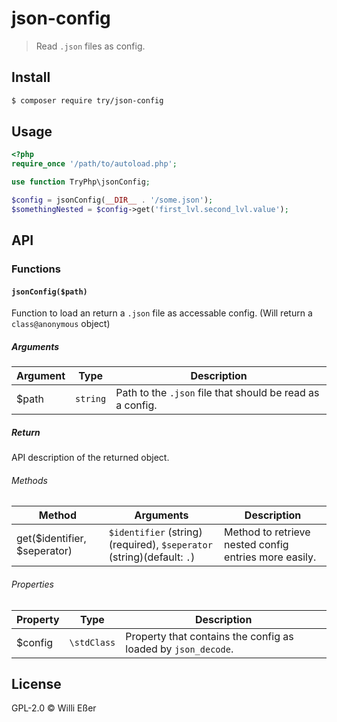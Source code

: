 # json-config

> Read `.json` files as config.

## Install

```bash
$ composer require try/json-config
```

## Usage

```php
<?php
require_once '/path/to/autoload.php';

use function TryPhp\jsonConfig;

$config = jsonConfig(__DIR__ . '/some.json');
$somethingNested = $config->get('first_lvl.second_lvl.value');
```

## API

### Functions

#### `jsonConfig($path)`

Function to load an return a `.json` file as accessable config. (Will return a `class@anonymous` object)

##### Arguments

| Argument | Type | Description |
|---|---|---|
| $path | `string` | Path to the `.json` file that should be read as a config. |

##### Return

API description of the returned object.

###### Methods

| Method | Arguments | Description |
|---|---|---|
| get($identifier, $seperator) | `$identifier` (string)(required), `$seperator` (string)(default: `.`) | Method to retrieve nested config entries more easily. |

###### Properties

| Property | Type | Description |
|---|---|---|
| $config | `\stdClass` | Property that contains the config as loaded by `json_decode`. |

## License

GPL-2.0 © Willi Eßer